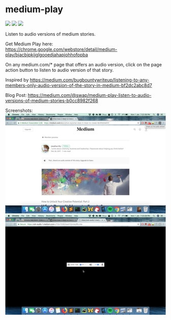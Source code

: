 # medium-play

![](https://img.shields.io/chrome-web-store/v/bjacbjpkijglgooedjahapjohhofopba.svg) ![](https://img.shields.io/chrome-web-store/rating/bjacbjpkijglgooedjahapjohhofopba.svg) ![](https://img.shields.io/chrome-web-store/users/bjacbjpkijglgooedjahapjohhofopba.svg)

Listen to audio versions of medium stories.

Get Medium Play here: https://chrome.google.com/webstore/detail/medium-play/bjacbjpkijglgooedjahapjohhofopba

On any medium.com/* page that offers an audio version, click on the page action button to listen to audio version of that story.

Inspired by https://medium.com/bugbountywriteup/listening-to-any-members-only-audio-version-of-the-story-in-medium-bf2dc2abc8d7

Blog Post: https://medium.com/@swap/medium-play-listen-to-audio-versions-of-medium-stories-b0cc8982f268

Screenshots:
![](medium-play-1.png)
![](medium-play-2.png)

